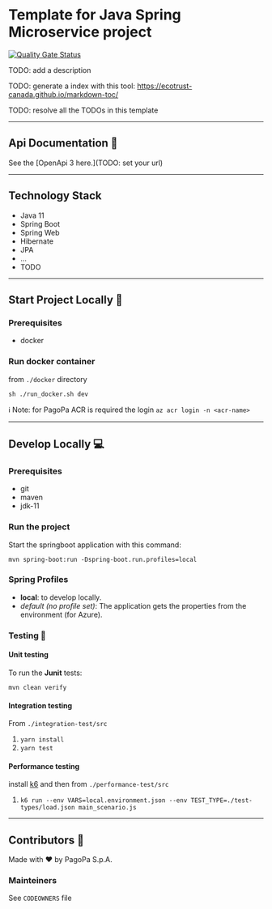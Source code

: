 # Template for Java Spring Microservice project

[![Quality Gate Status](https://sonarcloud.io/api/project_badges/measure?project=TODO-set-your-id&metric=alert_status)](https://sonarcloud.io/dashboard?id=TODO-set-your-id)

TODO: add a description

TODO: generate a index with this tool: https://ecotrust-canada.github.io/markdown-toc/

TODO: resolve all the TODOs in this template

---
## Api Documentation 📖
See the [OpenApi 3 here.](TODO: set your url)

---

## Technology Stack
- Java 11
- Spring Boot
- Spring Web
- Hibernate
- JPA
- ...
- TODO
---

## Start Project Locally 🚀

### Prerequisites
- docker

### Run docker container
from `./docker` directory

`sh ./run_docker.sh dev`

ℹ️ Note: for PagoPa ACR is required the login `az acr login -n <acr-name>`

---

## Develop Locally 💻

### Prerequisites
- git
- maven
- jdk-11

### Run the project

Start the springboot application with this command:

`mvn spring-boot:run -Dspring-boot.run.profiles=local`



### Spring Profiles

- **local**: to develop locally.
- _default (no profile set)_: The application gets the properties from the environment (for Azure).


### Testing 🧪

#### Unit testing

To run the **Junit** tests:

`mvn clean verify`

#### Integration testing
From `./integration-test/src`

1. `yarn install`
2. `yarn test`

#### Performance testing
install [k6](https://k6.io/) and then from `./performance-test/src`

1. `k6 run --env VARS=local.environment.json --env TEST_TYPE=./test-types/load.json main_scenario.js`


---

## Contributors 👥
Made with ❤️ by PagoPa S.p.A.

### Mainteiners
See `CODEOWNERS` file
